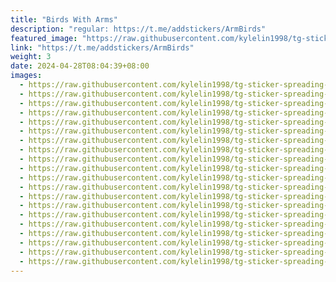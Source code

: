 ```yaml
---
title: "Birds With Arms"
description: "regular: https://t.me/addstickers/ArmBirds"
featured_image: "https://raw.githubusercontent.com/kylelin1998/tg-sticker-spreading-worldwide-images/main/img/190f53f7-1ee8-4f17-ad89-bb8177b8e2f3.jpg"
link: "https://t.me/addstickers/ArmBirds"
weight: 3
date: 2024-04-28T08:04:39+08:00
images:
  - https://raw.githubusercontent.com/kylelin1998/tg-sticker-spreading-worldwide-images/main/img/190f53f7-1ee8-4f17-ad89-bb8177b8e2f3.jpg
  - https://raw.githubusercontent.com/kylelin1998/tg-sticker-spreading-worldwide-images/main/img/c39313dc-54c8-4f12-8420-ed5eed7cf4e3.jpg
  - https://raw.githubusercontent.com/kylelin1998/tg-sticker-spreading-worldwide-images/main/img/282a0d59-e304-43f2-9c7f-4a03943f0bd2.jpg
  - https://raw.githubusercontent.com/kylelin1998/tg-sticker-spreading-worldwide-images/main/img/5723e3d9-6796-4205-8edd-c9682bec71f2.jpg
  - https://raw.githubusercontent.com/kylelin1998/tg-sticker-spreading-worldwide-images/main/img/fddd7c0a-bf08-4736-928f-de65d4152d4b.jpg
  - https://raw.githubusercontent.com/kylelin1998/tg-sticker-spreading-worldwide-images/main/img/1ecfcad0-9dc3-45f6-ace6-96f07d943068.jpg
  - https://raw.githubusercontent.com/kylelin1998/tg-sticker-spreading-worldwide-images/main/img/42d7f31b-6c41-4982-820a-9b02a30313ab.jpg
  - https://raw.githubusercontent.com/kylelin1998/tg-sticker-spreading-worldwide-images/main/img/4b07bd02-ad22-451b-81f4-8b4c3d513d98.jpg
  - https://raw.githubusercontent.com/kylelin1998/tg-sticker-spreading-worldwide-images/main/img/71b57ad1-8e55-4f04-9cf6-24cfa49fd716.jpg
  - https://raw.githubusercontent.com/kylelin1998/tg-sticker-spreading-worldwide-images/main/img/0af68789-0d95-4c47-a6b0-86070930b498.jpg
  - https://raw.githubusercontent.com/kylelin1998/tg-sticker-spreading-worldwide-images/main/img/9c9044ae-750b-4d00-bd23-b01b0f944119.jpg
  - https://raw.githubusercontent.com/kylelin1998/tg-sticker-spreading-worldwide-images/main/img/43e80828-ccd9-4d1d-acd1-5db42c031a72.jpg
  - https://raw.githubusercontent.com/kylelin1998/tg-sticker-spreading-worldwide-images/main/img/2984c9fb-b692-4254-9b7b-5fb8bbdf137d.jpg
  - https://raw.githubusercontent.com/kylelin1998/tg-sticker-spreading-worldwide-images/main/img/90bf0b1e-1abd-46fe-b3dd-dd6f65d42f16.jpg
  - https://raw.githubusercontent.com/kylelin1998/tg-sticker-spreading-worldwide-images/main/img/1f7ad6c5-6377-4144-bd00-f8bd4bdaee3d.jpg
  - https://raw.githubusercontent.com/kylelin1998/tg-sticker-spreading-worldwide-images/main/img/f7ce3611-1611-4689-bcd1-ae2fedbb37a0.jpg
  - https://raw.githubusercontent.com/kylelin1998/tg-sticker-spreading-worldwide-images/main/img/46ab6029-0657-49ad-82f0-5e515dbe754d.jpg
  - https://raw.githubusercontent.com/kylelin1998/tg-sticker-spreading-worldwide-images/main/img/50e80167-0d9f-4630-aaf5-f8cee36584d1.jpg
  - https://raw.githubusercontent.com/kylelin1998/tg-sticker-spreading-worldwide-images/main/img/ae34a22d-d165-4b2e-b121-da2a5af56f40.jpg
  - https://raw.githubusercontent.com/kylelin1998/tg-sticker-spreading-worldwide-images/main/img/b6df2787-614d-4f80-b7cc-117f3043c198.jpg
---
```

